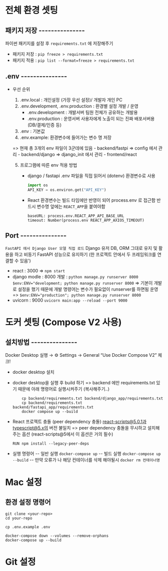 # 전체 환경 셋팅

## 패키지 저장 ---------------
파이썬 패키지를 설정 후 `requirements.txt` 에 저장해주기

- 패키지 저장 :
    `pip freeze > requirements.txt`
- 패키지 적용 :
    `pip list --format=freeze > requirements.txt`

## .env ---------------
- 우선 순위
    1. .env.local :
        개인설정 (가장 우선 설정)/ 개발자 개인 PC
    2. .env.development, .env.production : 환경별 설정 개발 / 운영
        - .env.development : 개발서버
            팀원 전체가 공유하는 개발용
        - .env.production : 운영서버
            사용자에게 노출이 되는 진짜 배포서버용 (DB/결제/인증 등)
    3. .env : 기본값
    4. .env.example: 환경변수에 들어가는 변수 명 저장

    => 현재 총 3개의 env 파일이 3군데에 있음
        - backend/fastpi => config 에서 관리
        - backend/django  => django_init 에서 관리
        - frontend/react 

    5. 프로그램에 따른 env 적용 방법
        - django / fastapi
            .env 파일을 직접 읽어서 (dotenv) 환경변수로 사용
            ```python
            import os
            API_KEY = os.environ.get("API_KEY")
            ```
        
        - React
            환경변수는 빌드 타임에만 반영이 되어 process.env 로 접근함 반드시 변수명 앞에는 `REACT_APP`을 붙여야함

            ```react
            baseURL: process.env.REACT_APP_API_BASE_URL
            timeout: Number(process.env REACT_APP_AXIOS_TIMEOUT)
            ```

## Port ---------------
`FastAPI 에서 Django User 모델 직접 로드`
Django 유저 DB, ORM 그대로 유지 및 활용을 하고
비동기 FastAPI 성능으로 유지하기
(한 프로젝트 안에서 두 프레임워크를 연결할 수 있음')

 - react : 3000
    => `npm start`
 - django modle : 8000
    개발 : `python manage.py runserver 8000`
         `$env:ENV="development; python manage.py runserver 8000`
         => 기본이 개발로 설정을 했기 때문에 개발 명령어는 변수가 필요없이 runserver를 하면됨
    운영 => `$env:ENV="production"; python manage.py runserver 8000`
 - uvicorn : 9000
    `uvicorn main:app --reload --port 9000`
    


# 도커 셋팅 (Compose V2 사용)

## 설치방법 ---------------

Docker Desktop 실행 → ⚙️ Settings → General
“Use Docker Compose V2” 체크!

- docker desktop 설치 
- docker desktop을 실행 후 build 하기
    => backend 에만 requirements.txt 있기 때문에 아래 명령어로 실행시켜주기 (복사해주기..)
    ```
        cp backend/requirements.txt backend/django_app/requirements.txt
        cp backend/requirements.txt backend/fastapi_app/requirements.txt
        docker compose up --build
    ```
- React 프로젝트 충돌 (peer dependency 충돌) react-scripts@5.0.1과 typescript@5.x의 버전 불일치
    => peer dependency 충돌을 무시하고 설치해주는 옵션 (react-scripts@5에서 이 옵션은 거의 필수)
    ```
    RUN npm install --legacy-peer-deps
    ```

- 실행 명령어
    -- 일반 실행
    `docker-compose up`
    -- 빌드 실행
    `docker-compose up --build`
    -- 만약 오류가 나 해당 컨테이너를 삭제 해야될시
    `docker rm 컨테이너명`


# Mac 설정

## 환경 설정 명령어
```
git clone <your-repo>
cd your-repo

cp .env.example .env

docker-compose down --volumes --remove-orphans
docker-compose up --build
```


# Git 설정

























